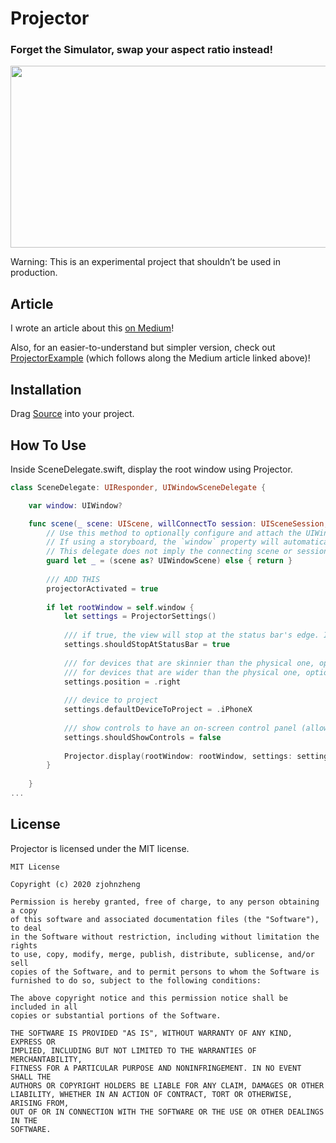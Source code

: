 # Projector
### Forget the Simulator, swap your aspect ratio instead!

<p align="center">
  <img width="1000" height="291" src="https://miro.medium.com/max/1000/1*Zo12BU5aQg5S96jQeHCfwA.png">
</p>

Warning: This is an experimental project that shouldn’t be used in production.

## Article
I wrote an article about this [on Medium](https://medium.com/macoclock/test-your-app-on-different-screen-sizes-without-the-simulator-ce1ebfdfac22?source=friends_link&sk=db88b92c6cbb4bc1675da8e7d3cb54f6)!

Also, for an easier-to-understand but simpler version, check out [ProjectorExample](https://github.com/aheze/ProjectorExample) (which follows along the Medium article linked above)!

## Installation
Drag [Source](https://github.com/aheze/Projector/tree/master/Projector/Source) into your project.

## How To Use
Inside SceneDelegate.swift, display the root window using Projector.

```Swift
class SceneDelegate: UIResponder, UIWindowSceneDelegate {

    var window: UIWindow?

    func scene(_ scene: UIScene, willConnectTo session: UISceneSession, options connectionOptions: UIScene.ConnectionOptions) {
        // Use this method to optionally configure and attach the UIWindow `window` to the provided UIWindowScene `scene`.
        // If using a storyboard, the `window` property will automatically be initialized and attached to the scene.
        // This delegate does not imply the connecting scene or session are new (see `application:configurationForConnectingSceneSession` instead).
        guard let _ = (scene as? UIWindowScene) else { return }
        
        /// ADD THIS
        projectorActivated = true
        
        if let rootWindow = self.window {
            let settings = ProjectorSettings()
            
            /// if true, the view will stop at the status bar's edge. If false, the view will go under the status bar.
            settings.shouldStopAtStatusBar = true
            
            /// for devices that are skinnier than the physical one, options are .left, .centered, ,right.
            /// for devices that are wider than the physical one, options are .top, .centered, ,bottom.
            settings.position = .right 
            
            /// device to project
            settings.defaultDeviceToProject = .iPhoneX
            
            /// show controls to have an on-screen control panel (allow to edit settings.position and settings.defaultDeviceToProject )
            settings.shouldShowControls = false
            
            Projector.display(rootWindow: rootWindow, settings: settings)
        }
        
    }
...
```

## License
Projector is licensed under the MIT license.

```
MIT License

Copyright (c) 2020 zjohnzheng

Permission is hereby granted, free of charge, to any person obtaining a copy
of this software and associated documentation files (the "Software"), to deal
in the Software without restriction, including without limitation the rights
to use, copy, modify, merge, publish, distribute, sublicense, and/or sell
copies of the Software, and to permit persons to whom the Software is
furnished to do so, subject to the following conditions:

The above copyright notice and this permission notice shall be included in all
copies or substantial portions of the Software.

THE SOFTWARE IS PROVIDED "AS IS", WITHOUT WARRANTY OF ANY KIND, EXPRESS OR
IMPLIED, INCLUDING BUT NOT LIMITED TO THE WARRANTIES OF MERCHANTABILITY,
FITNESS FOR A PARTICULAR PURPOSE AND NONINFRINGEMENT. IN NO EVENT SHALL THE
AUTHORS OR COPYRIGHT HOLDERS BE LIABLE FOR ANY CLAIM, DAMAGES OR OTHER
LIABILITY, WHETHER IN AN ACTION OF CONTRACT, TORT OR OTHERWISE, ARISING FROM,
OUT OF OR IN CONNECTION WITH THE SOFTWARE OR THE USE OR OTHER DEALINGS IN THE
SOFTWARE.
```
